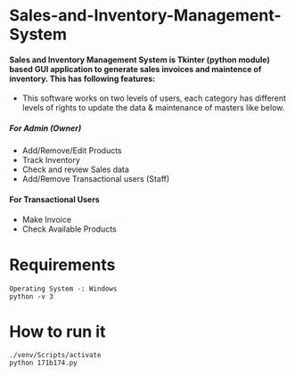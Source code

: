 # Sales-and-Inventory-Management-System

#### Sales and Inventory Management System is __Tkinter__ (python module) based GUI application to generate sales invoices and maintence of inventory. This has following features:

*	This software works on two levels of users, each category has different levels of rights to update the data & maintenance of masters like below.

##### For Admin (Owner)
*	Add/Remove/Edit Products
*	Track Inventory
*	Check and review Sales data
*	Add/Remove Transactional users (Staff) 

#### For Transactional Users
*	Make Invoice
*	Check Available Products


# Requirements
```
Operating System -: Windows
python -v 3
```
# How to run it 
```
./venv/Scripts/activate
python 171b174.py
```
